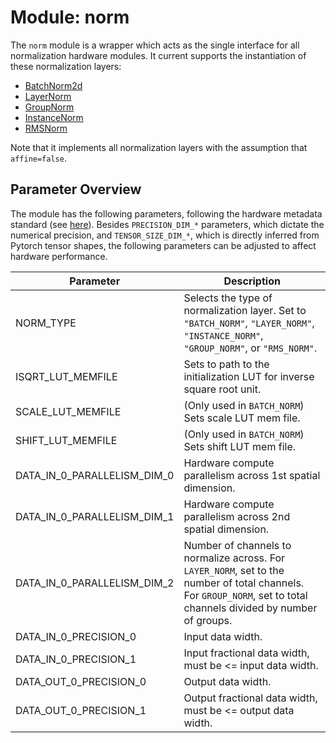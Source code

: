 # Module: norm

The `norm` module is a wrapper which acts as the single interface for all normalization hardware modules. It current supports the instantiation of these normalization layers:

- [BatchNorm2d](https://pytorch.org/docs/stable/generated/torch.nn.BatchNorm2d.html)
- [LayerNorm](https://pytorch.org/docs/stable/generated/torch.nn.LayerNorm.html)
- [GroupNorm](https://pytorch.org/docs/stable/generated/torch.nn.GroupNorm.html#groupnorm)
- [InstanceNorm](https://pytorch.org/docs/stable/generated/torch.nn.InstanceNorm2d.html)
- [RMSNorm](https://arxiv.org/abs/1910.07467)

Note that it implements all normalization layers with the assumption that `affine=false`.

## Parameter Overview

The module has the following parameters, following the hardware metadata standard (see [here](https://deepwok.github.io/mase/modules/api/analysis/add_metadata.html#add-hardware-metadata-analysis-pass)). Besides `PRECISION_DIM_*` parameters, which dictate the numerical precision, and `TENSOR_SIZE_DIM_*`, which is directly inferred from Pytorch tensor shapes, the following parameters can be adjusted to affect hardware performance.

| Parameter                   | Description |
| -----                       | -----       |
| NORM_TYPE                   | Selects the type of normalization layer. Set to `"BATCH_NORM"`, `"LAYER_NORM"`, `"INSTANCE_NORM"`, `"GROUP_NORM"`, or `"RMS_NORM"`. |
| ISQRT_LUT_MEMFILE           | Sets to path to the initialization LUT for inverse square root unit. |
| SCALE_LUT_MEMFILE           | (Only used in `BATCH_NORM`) Sets scale LUT mem file. |
| SHIFT_LUT_MEMFILE           | (Only used in `BATCH_NORM`) Sets shift LUT mem file. |
| DATA_IN_0_PARALLELISM_DIM_0 | Hardware compute parallelism across 1st spatial dimension. |
| DATA_IN_0_PARALLELISM_DIM_1 | Hardware compute parallelism across 2nd spatial dimension. |
| DATA_IN_0_PARALLELISM_DIM_2 | Number of channels to normalize across. For `LAYER_NORM`, set to the number of total channels. For `GROUP_NORM`, set to total channels divided by number of groups. |
| DATA_IN_0_PRECISION_0       | Input data width. |
| DATA_IN_0_PRECISION_1       | Input fractional data width, must be <= input data width. |
| DATA_OUT_0_PRECISION_0      | Output data width. |
| DATA_OUT_0_PRECISION_1      | Output fractional data width, must be <= output data width. |
